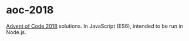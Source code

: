 # aoc-2018
[Advent of Code 2018](https://adventofcode.com/2018) solutions. In JavaScript (ES6), intended to be run in Node.js.
